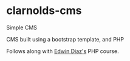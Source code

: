 # clarnolds-cms
Simple CMS

CMS built using a bootstrap template, and PHP

Follows along with [Edwin Diaz's](http://www.edwindiaz.com) PHP course.